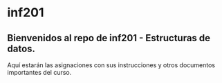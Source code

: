 # inf201

## Bienvenidos al repo de inf201 - Estructuras de datos.
Aquí estarán las asignaciones con sus instrucciones y otros documentos importantes del curso.
